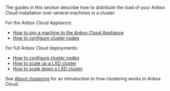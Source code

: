 The guides in this section describe how to distribute the load of your Anbox Cloud installation over several machines in a cluster.

For the Anbox Cloud Appliance:

* [How to join a machine to the Anbox Cloud Appliance](tbd)
* [How to configure cluster nodes](https://discourse.ubuntu.com/t/configure-cluster-nodes/28716)

For full Anbox Cloud deployments:

* [How to configure cluster nodes](https://discourse.ubuntu.com/t/configure-cluster-nodes/28716)
* [How to scale up a LXD cluster](https://discourse.ubuntu.com/t/scale-up-a-lxd-cluster/24322)
* [How to scale down a LXD cluster](https://discourse.ubuntu.com/t/scale-down-a-lxd-cluster/24323)

See [About clustering](https://discourse.ubuntu.com/t/capacity-planning/17765) for an introduction to how clustering works in Anbox Cloud.
